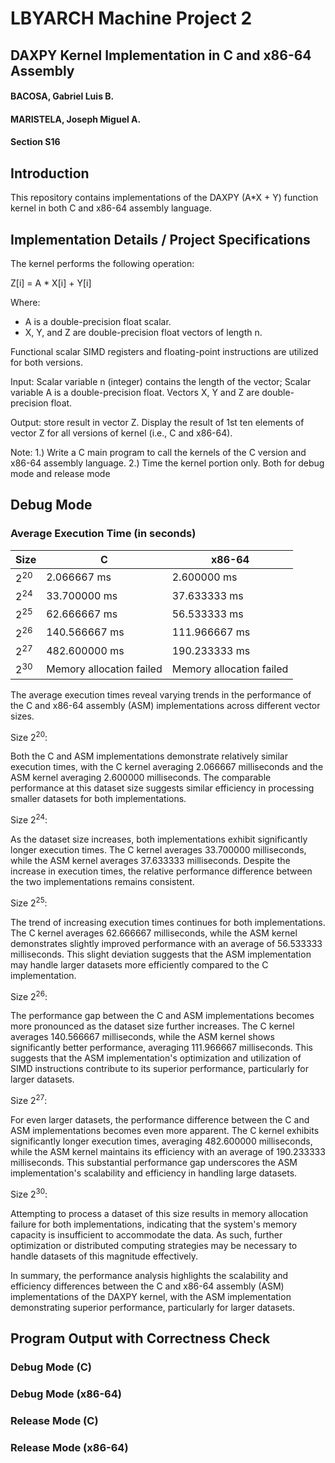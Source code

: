 # LBYARCH Machine Project 2

## DAXPY Kernel Implementation in C and x86-64 Assembly


<h4>BACOSA, Gabriel Luis B.<h4>
<h4>MARISTELA, Joseph Miguel A.<h4>
<h4>Section S16<h4>
    
## Introduction

This repository contains implementations of the DAXPY (A*X + Y) function kernel in both C and x86-64 assembly language.

## Implementation Details / Project Specifications

The kernel performs the following operation:

Z[i] = A * X[i] + Y[i]

Where:
- A is a double-precision float scalar.
- X, Y, and Z are double-precision float vectors of length n.

Functional scalar SIMD registers and floating-point instructions are utilized for both versions.

Input: Scalar variable n (integer) contains the length of the vector; Scalar variable A is a double-precision float. Vectors X, Y and Z are double-precision float.

Output: store result in vector Z. Display the result of 1st ten elements of vector Z for all versions of kernel (i.e., C and x86-64).

Note: 
1.) Write a C main program to call the kernels of the C version and x86-64 assembly language.
2.) Time the kernel portion only. Both for debug mode and release mode

## Debug Mode

### Average Execution Time (in seconds)
|   Size     |     C     | x86-64     |
| ---------- | --------- | ---------- |
| 2<sup>20</sup>       | 2.066667 ms         | 2.600000 ms           |
| 2<sup>24</sup>       | 33.700000 ms          | 37.633333 ms           |
| 2<sup>25</sup>       | 62.666667 ms         | 56.533333 ms          |
| 2<sup>26</sup>       | 140.566667 ms         | 111.966667 ms           |
| 2<sup>27</sup>       | 482.600000 ms          | 190.233333 ms           |
| 2<sup>30</sup>       | Memory allocation failed          | Memory allocation failed           |

The average execution times reveal varying trends in the performance of the C and x86-64 assembly (ASM) implementations across different vector sizes.

Size 2<sup>20</sup>:

Both the C and ASM implementations demonstrate relatively similar execution times, with the C kernel averaging 2.066667 milliseconds and the ASM kernel averaging 2.600000 milliseconds. The comparable performance at this dataset size suggests similar efficiency in processing smaller datasets for both implementations.

Size 2<sup>24</sup>:

As the dataset size increases, both implementations exhibit significantly longer execution times. The C kernel averages 33.700000 milliseconds, while the ASM kernel averages 37.633333 milliseconds. Despite the increase in execution times, the relative performance difference between the two implementations remains consistent.

Size 2<sup>25</sup>:

The trend of increasing execution times continues for both implementations. The C kernel averages 62.666667 milliseconds, while the ASM kernel demonstrates slightly improved performance with an average of 56.533333 milliseconds. This slight deviation suggests that the ASM implementation may handle larger datasets more efficiently compared to the C implementation.

Size 2<sup>26</sup>:

The performance gap between the C and ASM implementations becomes more pronounced as the dataset size further increases. The C kernel averages 140.566667 milliseconds, while the ASM kernel shows significantly better performance, averaging 111.966667 milliseconds. This suggests that the ASM implementation's optimization and utilization of SIMD instructions contribute to its superior performance, particularly for larger datasets.

Size 2<sup>27</sup>:

For even larger datasets, the performance difference between the C and ASM implementations becomes even more apparent. The C kernel exhibits significantly longer execution times, averaging 482.600000 milliseconds, while the ASM kernel maintains its efficiency with an average of 190.233333 milliseconds. This substantial performance gap underscores the ASM implementation's scalability and efficiency in handling large datasets.

Size 2<sup>30</sup>:

Attempting to process a dataset of this size results in memory allocation failure for both implementations, indicating that the system's memory capacity is insufficient to accommodate the data. As such, further optimization or distributed computing strategies may be necessary to handle datasets of this magnitude effectively.

In summary, the performance analysis highlights the scalability and efficiency differences between the C and x86-64 assembly (ASM) implementations of the DAXPY kernel, with the ASM implementation demonstrating superior performance, particularly for larger datasets.

## Program Output with Correctness Check


### Debug Mode (C)



### Debug Mode (x86-64)



### Release Mode (C)



### Release Mode (x86-64)


